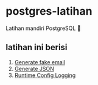 # postgres-latihan
Latihan mandiri PostgreSQL :rocket:


## latihan ini berisi

1. [Generate fake email](./1.generate-fake-email.sql)
2. [Generate JSON](./2.generate-json.sql)
3. [Runtime Config Logging](./3.set-client-min-message.sql)
